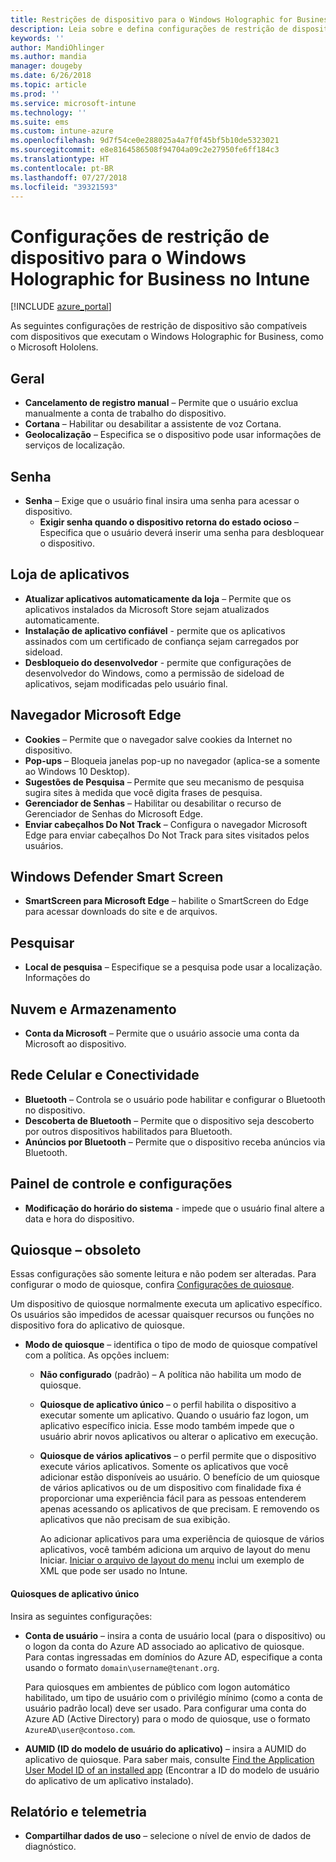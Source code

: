 ```yaml
---
title: Restrições de dispositivo para o Windows Holographic for Business no Microsoft Intune – Azure | Microsoft Docs
description: Leia sobre e defina configurações de restrição de dispositivo no Microsoft Intune para o Windows Holographic for Business, incluindo cancelamento do registro, geolocalização, senhas, instalação de aplicativos da App Store, cookies e pop-ups no Microsoft Edge, Windows Defender, pesquisa, armazenamento e nuvem, conectividade por Bluetooth, hora do sistema e dados de uso no Azure.
keywords: ''
author: MandiOhlinger
ms.author: mandia
manager: dougeby
ms.date: 6/26/2018
ms.topic: article
ms.prod: ''
ms.service: microsoft-intune
ms.technology: ''
ms.suite: ems
ms.custom: intune-azure
ms.openlocfilehash: 9d7f54ce0e288025a4a7f0f45bf5b10de5323021
ms.sourcegitcommit: e8e8164586508f94704a09c2e27950fe6ff184c3
ms.translationtype: HT
ms.contentlocale: pt-BR
ms.lasthandoff: 07/27/2018
ms.locfileid: "39321593"
---
```

# <a name="device-restriction-settings-for-windows-holographic-for-business-in-intune"></a>Configurações de restrição de dispositivo para o Windows Holographic for Business no Intune

[!INCLUDE [azure_portal](./includes/azure_portal.md)]

As seguintes configurações de restrição de dispositivo são compatíveis com dispositivos que executam o Windows Holographic for Business, como o Microsoft Hololens.

## <a name="general"></a>Geral

- **Cancelamento de registro manual** – Permite que o usuário exclua manualmente a conta de trabalho do dispositivo.
- **Cortana** – Habilitar ou desabilitar a assistente de voz Cortana.
- **Geolocalização** – Especifica se o dispositivo pode usar informações de serviços de localização.

## <a name="password"></a>Senha
-   **Senha** – Exige que o usuário final insira uma senha para acessar o dispositivo.
    -   **Exigir senha quando o dispositivo retorna do estado ocioso** – Especifica que o usuário deverá inserir uma senha para desbloquear o dispositivo.

## <a name="app-store"></a>Loja de aplicativos

-   **Atualizar aplicativos automaticamente da loja** – Permite que os aplicativos instalados da Microsoft Store sejam atualizados automaticamente.
-   **Instalação de aplicativo confiável** - permite que os aplicativos assinados com um certificado de confiança sejam carregados por sideload.
-   **Desbloqueio do desenvolvedor** - permite que configurações de desenvolvedor do Windows, como a permissão de sideload de aplicativos, sejam modificadas pelo usuário final.

## <a name="edge-browser"></a>Navegador Microsoft Edge

-   **Cookies** – Permite que o navegador salve cookies da Internet no dispositivo.
-   **Pop-ups** – Bloqueia janelas pop-up no navegador (aplica-se a somente ao Windows 10 Desktop).
-   **Sugestões de Pesquisa** – Permite que seu mecanismo de pesquisa sugira sites à medida que você digita frases de pesquisa.
-   **Gerenciador de Senhas** – Habilitar ou desabilitar o recurso de Gerenciador de Senhas do Microsoft Edge.
- **Enviar cabeçalhos Do Not Track** – Configura o navegador Microsoft Edge para enviar cabeçalhos Do Not Track para sites visitados pelos usuários.

## <a name="windows-defender-smart-screen"></a>Windows Defender Smart Screen

- **SmartScreen para Microsoft Edge** – habilite o SmartScreen do Edge para acessar downloads do site e de arquivos.

## <a name="search"></a>Pesquisar
- **Local de pesquisa** – Especifique se a pesquisa pode usar a localização. Informações do

## <a name="cloud-and-storage"></a>Nuvem e Armazenamento
-   **Conta da Microsoft** – Permite que o usuário associe uma conta da Microsoft ao dispositivo.

## <a name="cellular-and-connectivity"></a>Rede Celular e Conectividade

-   **Bluetooth** – Controla se o usuário pode habilitar e configurar o Bluetooth no dispositivo.
-   **Descoberta de Bluetooth** – Permite que o dispositivo seja descoberto por outros dispositivos habilitados para Bluetooth.
-   **Anúncios por Bluetooth** – Permite que o dispositivo receba anúncios via Bluetooth.

## <a name="control-panel-and-settings"></a>Painel de controle e configurações

- **Modificação do horário do sistema** - impede que o usuário final altere a data e hora do dispositivo.

## <a name="kiosk---obsolete"></a>Quiosque – obsoleto

Essas configurações são somente leitura e não podem ser alteradas. Para configurar o modo de quiosque, confira [Configurações de quiosque](kiosk-settings.md#windows-holographic-for-business).

Um dispositivo de quiosque normalmente executa um aplicativo específico. Os usuários são impedidos de acessar quaisquer recursos ou funções no dispositivo fora do aplicativo de quiosque.

- **Modo de quiosque** – identifica o tipo de modo de quiosque compatível com a política. As opções incluem:

  - **Não configurado** (padrão) – A política não habilita um modo de quiosque. 
  - **Quiosque de aplicativo único** – o perfil habilita o dispositivo a executar somente um aplicativo. Quando o usuário faz logon, um aplicativo específico inicia. Esse modo também impede que o usuário abrir novos aplicativos ou alterar o aplicativo em execução.
  - **Quiosque de vários aplicativos** – o perfil permite que o dispositivo execute vários aplicativos. Somente os aplicativos que você adicionar estão disponíveis ao usuário. O benefício de um quiosque de vários aplicativos ou de um dispositivo com finalidade fixa é proporcionar uma experiência fácil para as pessoas entenderem apenas acessando os aplicativos de que precisam. E removendo os aplicativos que não precisam de sua exibição. 
  
    Ao adicionar aplicativos para uma experiência de quiosque de vários aplicativos, você também adiciona um arquivo de layout do menu Iniciar. [Iniciar o arquivo de layout do menu](https://docs.microsoft.com/hololens/hololens-kiosk#start-layout-file-for-intune) inclui um exemplo de XML que pode ser usado no Intune. 

#### <a name="single-app-kiosks"></a>Quiosques de aplicativo único
Insira as seguintes configurações:

- **Conta de usuário** – insira a conta de usuário local (para o dispositivo) ou o logon da conta do Azure AD associado ao aplicativo de quiosque. Para contas ingressadas em domínios do Azure AD, especifique a conta usando o formato `domain\username@tenant.org`. 

    Para quiosques em ambientes de público com logon automático habilitado, um tipo de usuário com o privilégio mínimo (como a conta de usuário padrão local) deve ser usado. Para configurar uma conta do Azure AD (Active Directory) para o modo de quiosque, use o formato `AzureAD\user@contoso.com`.

- **AUMID (ID do modelo de usuário do aplicativo)** – insira a AUMID do aplicativo de quiosque. Para saber mais, consulte [Find the Application User Model ID of an installed app](https://docs.microsoft.com/windows-hardware/customize/enterprise/find-the-application-user-model-id-of-an-installed-app) (Encontrar a ID do modelo de usuário do aplicativo de um aplicativo instalado).

## <a name="reporting-and-telemetry"></a>Relatório e telemetria

- **Compartilhar dados de uso** – selecione o nível de envio de dados de diagnóstico.
